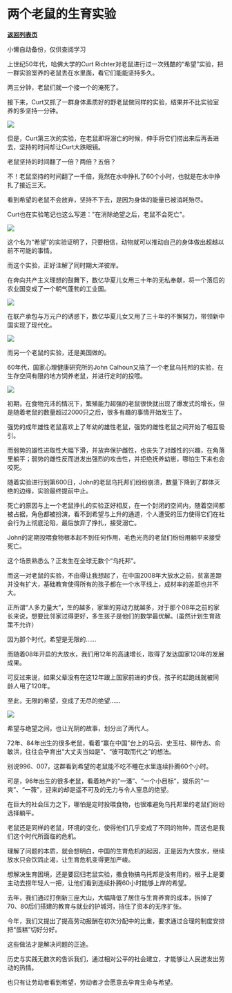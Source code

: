 # 两个老鼠的生育实验

[**返回列表页**](/gzh/政事堂2019)

小懒自动备份，仅供查阅学习

上世纪50年代，哈佛大学的Curt Richter对老鼠进行过一次残酷的“希望”实验，把一群实验室养的老鼠丢在水里面，看它们能能坚持多久。  

  

两三分钟，老鼠们就一个接一个的淹死了。  

  

接下来，Curt又抓了一群身体素质好的野老鼠做同样的实验，结果并不比实验室养的多坚持一分钟。

  

![](https://mmbiz.qpic.cn/mmbiz_png/rxhS23yu8cMPIibauT6c7licb9FRsWVbIkA8HASWmYx9xOUduL3ITcXiblL7wicicrAhXwBr2fNDrQlYulXfP7Dwf2A/640?wx_fmt=png)

  

但是，Curt第三次的实验，在老鼠即将溺亡的时候，伸手将它们捞出来后再丢进去，坚持的时间却让Curt大跌眼镜。

  
老鼠坚持的时间翻了一倍？两倍？五倍？  

  

不！老鼠坚持的时间翻了一千倍，竟然在水中挣扎了60个小时，也就是在水中挣扎了接近三天。

  

看到希望的老鼠不会放弃，坚持不下去，是因为身体的能量已被消耗殆尽。

  

Curt也在实验笔记也这么写道："在消除绝望之后，老鼠不会死亡"。

  

![](https://mmbiz.qpic.cn/mmbiz_jpg/rxhS23yu8cMPIibauT6c7licb9FRsWVbIkiaoAhMrOQYjX31pk4aicT3xl6ibxgLR3jn5SryNgU06iaXIAmniaHdXCsWg/640?wx_fmt=jpeg)

  

这个名为“希望”的实验证明了，只要相信，动物就可以推动自己的身体做出超越以前不可能的事情。

  

而这个实验，正好注解了同时期大洋彼岸。

  

在奔向共产主义理想的鼓舞下，数亿华夏儿女用三十年的无私奉献，将一个落后的农业国变成了一个朝气蓬勃的工业国。

  

![](https://mmbiz.qpic.cn/mmbiz_jpg/rxhS23yu8cMPIibauT6c7licb9FRsWVbIkficsxsyFX2gl5TCja0zPaX5PiczjUzUTRd6g8DbicibLdqkVAhwk1rSLqA/640?wx_fmt=jpeg)

  

在联产承包与万元户的诱惑下，数亿华夏儿女又用了三十年的不懈努力，带领新中国实现了现代化。  

  

![](https://mmbiz.qpic.cn/mmbiz_jpg/rxhS23yu8cMPIibauT6c7licb9FRsWVbIkwOjBcvKyUzLr1RRyibnccRSgXPuX2dz61AUP1NWiaU9icaVoSZBTJda3A/640?wx_fmt=jpeg)

  

而另一个老鼠的实验，还是美国做的。

  

60年代，国家心理健康研究所的John Calhoun又搞了一个老鼠乌托邦的实验，在生存空间有限的地方饲养老鼠，并进行定时的投喂。

  

![](https://mmbiz.qpic.cn/mmbiz_png/rxhS23yu8cMPIibauT6c7licb9FRsWVbIkMES0rticd9kzT5propHOcZOibG9vE0r8HYs6PicyxKjbgCZLHmEPDUlfg/640?wx_fmt=png)

  

初期，在食物充沛的情况下，繁殖能力超强的老鼠很快就出现了爆发式的增长，但是随着老鼠的数量超过2000只之后，很多有趣的事情开始发生了。

  

强势的成年雄性老鼠喜欢上了年幼的雄性老鼠，强势的雌性老鼠之间开始了相互吸引。

  

而弱势的雄性进取性大幅下滑，并放弃保护雌性，也丧失了对雌性的兴趣，在角落里躺平；弱势的雌性反而迸发出强烈的攻击性，并拒绝抚养幼崽，哪怕生下来也会咬死。  
  

随着实验进行到第600日，John的老鼠乌托邦们纷纷崩溃，数量下降到了群体灭绝的边缘，实验最终提前中止。

  

死亡的原因与上一个老鼠挣扎的实验正好相反，在一个封闭的空间内，随着空间都被占据，角色都被扮演，看不到希望与上升的通道，个人遭受的压力使得它们在社会行为上彻底沦陷，最后放弃了挣扎，接受溺亡。  

  

John的定期投喂食物根本起不到任何作用，毛色光亮的老鼠们纷纷用躺平来接受死亡。

  

这个场景熟悉么？正发生在全球无数个“乌托邦”。  

  

而这一对老鼠的实验，不由得让我想起了，在中国2008年大放水之前，贫富差距并没有扩大，基础教育使得所有的孩子都在一个水平线上，成材率的差距也并不大。

  

正所谓“人多力量大”，生的越多，家里的劳动力就越多，对于那个08年之前的家长来说，想要比邻家过得更好，多生孩子是他们的数学最优解。(虽然计划生育政策不允许）

  

因为那个时代，希望是无限的......

  

而随着08年开启的大放水，我们用12年的高速增长，取得了发达国家120年的发展成果。  

  

可反过来说，如果父辈没有在这12年跟上国家前进的步伐，孩子的起跑线就被同龄人甩了120年。

  

至此，无限的希望，变成了无尽的绝望......  

  

![](https://mmbiz.qpic.cn/mmbiz_png/rxhS23yu8cMPIibauT6c7licb9FRsWVbIkfkT2tkpFkQ4fmoSfZO6uAZagOSwuYbIcpmzUibCvRq725DQn1VIsnvw/640?wx_fmt=png)

  

希望与绝望之间，也让光阴的故事，划分出了两代人。  

  

72年、84年出生的很多老鼠，看着“赢在中国”台上的马云、史玉柱、柳传志、俞敏洪，往往会孕育出“大丈夫当如是”、“彼可取而代之”的想法。

  

别说996、007，这群看到希望的老鼠能不吃不睡在水里连续扑腾60个小时。

  

可是，96年出生的很多老鼠，看着地产的“一潘”、“一个小目标”，娱乐的“一爽”、“一薇”，迎来的却是遥不可及的无力与令人窒息的绝望。

  

在巨大的社会压力之下，哪怕是定时投喂食物，也很难避免乌托邦里的老鼠们纷纷选择躺平。

  

老鼠还是同样的老鼠，环境的变化，使得他们几乎变成了不同的物种，而这也是我们这个时代所面临的危机。

  

理解了问题的本质，就会想明白，中国的生育危机的起因，正是因为大放水，继续放水只会饮鸩止渴，让生育危机变得更加严峻。

  

想解决生育困境，还是要回归老鼠实验，撒食物搞乌托邦是没有用的，根子上是要主动去捞年轻人一把，让他们看到连续扑腾60小时能够上岸的希望。  

  

去年，我们通过打倒新三座大山，大幅降低了居住与生育养育的成本，拆掉了70、80后们搭建的教育与就业的护城河，挡住了资本的无序扩张。

  

今年，我们又提出了提高劳动报酬在初次分配中的比重，要求通过合理的制度安排把“蛋糕”切好分好。

  

这些做法才是解决问题的正途。

  

历史与实践无数次的告诉我们，通过相对公平的社会建立，才能够让人民迸发出劳动的热情。

  

也只有让劳动者看到希望，劳动者才会愿意去孕育生命与希望。

  

